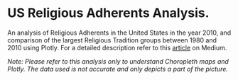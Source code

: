 # US Religious Adherents Analysis.
An analysis of Religious Adherents in the United States in the year 2010, and comparison of the largest Religious Tradition groups between 1980 and 2010 using Plotly. For a detailed description refer to this [article](https://medium.com/towards-data-science/choropleth-maps-101-using-plotly-5daf85e7275d) on Medium. 

*Note: Please refer to this analysis only to understand Choropleth maps and Plotly. The data used is not accurate and only depicts a part of the picture.*

